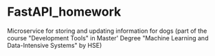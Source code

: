 # FastAPI_homework
Microservice for storing and updating information for dogs (part of the course "Development Tools" in Master' Degree "Machine Learning and Data-Intensive Systems" by HSE)
